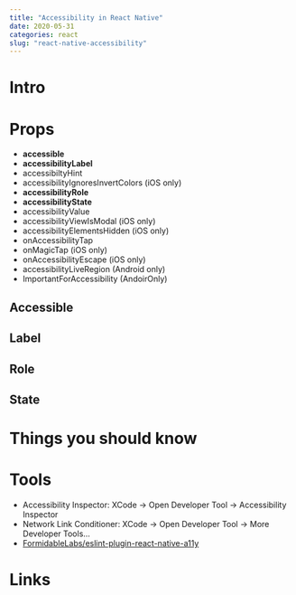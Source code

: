 ```yaml
---
title: "Accessibility in React Native"
date: 2020-05-31
categories: react
slug: "react-native-accessibility"
---
```


# Intro


# Props

* **accessible**
* **accessibilityLabel**
* accessibiltyHint
* accessibilityIgnoresInvertColors (iOS only)
* **accessibilityRole**
* **accessibilityState**
* accessibilityValue
* accessibilityViewIsModal (iOS only)
* accessibilityElementsHidden (iOS only)
* onAccessibilityTap
* onMagicTap (iOS only)
* onAccessibilityEscape (iOS only)
* accessibilityLiveRegion (Android only)
* ImportantForAccessibility (AndoirOnly)
 

## Accessible

## Label

## Role

## State


# Things you should know

# Tools
* Accessibility Inspector: XCode -> Open Developer Tool -> Accessibility Inspector
* Network Link Conditioner: XCode -> Open Developer Tool -> More Developer Tools...
* [FormidableLabs/eslint-plugin-react-native-a11y](https://github.com/FormidableLabs/eslint-plugin-react-native-a11y)


# Links
